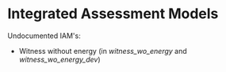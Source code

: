 # Integrated Assessment Models

Undocumented IAM's:

- Witness without energy (in _witness_wo_energy_ and _witness_wo_energy_dev_)
